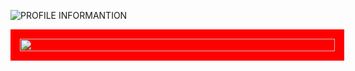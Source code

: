 ![PROFILE INFORMANTION](https://user-images.githubusercontent.com/94268593/160229035-7a7e156c-400c-4c28-a209-43ecc6660fec.png)

<div style="display:flex;width:100%;margin:0;padding:15PX;justify-content:flex-start;align-items:flex-start;background:red;">
  <img width="100%" style="margin:0;padding:0" src="https://github.com/to-codando/to-codando/blob/output/github-contribution-grid-snake.svg"/>
</div>




